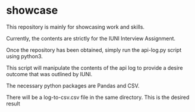 # showcase
This repository is mainly for showcasing work and skills.

Currently, the contents are strictly for the IUNI Interview Assignment.

Once the repository has been obtained, simply run the api-log.py script using python3.

This script will manipulate the contents of the api log to provide a desire outcome that was outlined by IUNI.

The necessary python packages are Pandas and CSV.

There will be a log-to-csv.csv file in the same directory. This is the desired result
